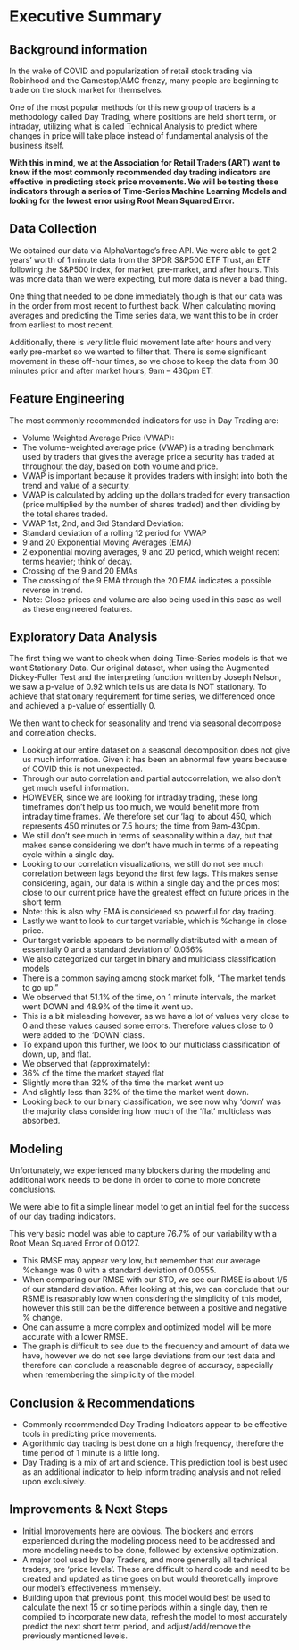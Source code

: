 # Executive Summary


## Background information

In the wake of COVID and popularization of retail stock trading via Robinhood and the Gamestop/AMC frenzy, many people are beginning to trade on the stock market for themselves. 

One of the most popular methods for this new group of traders is a methodology called Day Trading, where positions are held short term, or intraday, utilizing what is called Technical Analysis to predict where changes in price will take place instead of fundamental analysis of the business itself.

**With this in mind, we at the Association for Retail Traders (ART) want to know if the most commonly recommended day trading indicators are effective in predicting stock price movements. We will be testing these indicators through a series of Time-Series Machine Learning Models and looking for the lowest error using Root Mean Squared Error.**


## Data Collection

We obtained our data via AlphaVantage’s free API. We were able to get 2 years’ worth of 1 minute data from the SPDR S&P500 ETF Trust, an ETF following the S&P500 index, for market, pre-market, and after hours. This was more data than we were expecting, but more data is never a bad thing. 

One thing that needed to be done immediately though is that our data was in the order from most recent to furthest back. When calculating moving averages and predicting the Time series data, we want this to be in order from earliest to most recent.

Additionally, there is very little fluid movement late after hours and very early pre-market so we wanted to filter that. There is some significant movement in these off-hour times, so we chose to keep the data from 30 minutes prior and after market hours, 9am – 430pm ET.


## Feature Engineering

The most commonly recommended indicators for use in Day Trading are:
- Volume Weighted Average Price (VWAP):
 - The volume-weighted average price (VWAP) is a trading benchmark used by traders that gives the average price a security has traded at throughout the day, based on both volume and price.
 - VWAP is important because it provides traders with insight into both the trend and value of a security.
 - VWAP is calculated by adding up the dollars traded for every transaction (price multiplied by the number of shares traded) and then dividing by the total shares traded.
- VWAP 1st, 2nd, and 3rd Standard Deviation:
 - Standard deviation of a rolling 12 period for VWAP
- 9 and 20 Exponential Moving Averages (EMA)
 - 2 exponential moving averages, 9 and 20 period, which weight recent terms heavier; think of decay.
- Crossing of the 9 and 20 EMAs
 - The crossing of the 9 EMA through the 20 EMA indicates a possible reverse in trend.
- Note: Close prices and volume are also being used in this case as well as these engineered features.


## Exploratory Data Analysis

The first thing we want to check when doing Time-Series models is that we want Stationary Data. Our original dataset, when using the Augmented Dickey-Fuller Test and the interpreting function written by Joseph Nelson, we saw a p-value of 0.92 which tells us are data is NOT stationary. To achieve that stationary requirement for time series, we differenced once and achieved a p-value of essentially 0.

We then want to check for seasonality and trend via seasonal decompose and correlation checks.
- Looking at our entire dataset on a seasonal decomposition does not give us much information. Given it has been an abnormal few years because of COVID this is not unexpected.
- Through our auto correlation and partial autocorrelation, we also don’t get much useful information.
- HOWEVER, since we are looking for intraday trading, these long timeframes don’t help us too much, we would benefit more from intraday time frames. We therefore set our ‘lag’ to about 450, which represents 450 minutes or 7.5 hours; the time from 9am-430pm.
- We still don’t see much in terms of seasonality within a day, but that makes sense considering we don’t have much in terms of a repeating cycle within a single day.
- Looking to our correlation visualizations, we still do not see much correlation between lags beyond the first few lags. This makes sense considering, again, our data is within a single day and the prices most close to our current price have the greatest effect on future prices in the short term. 
 - Note: this is also why EMA is considered so powerful for day trading.
- Lastly we want to look to our target variable, which is %change in close price.
 - Our target variable appears to be normally distributed with a mean of essentially 0 and a standard deviation of 0.056%
- We also categorized our target in binary and multiclass classification models
 - There is a common saying among stock market folk, “The market tends to go up.” 
  - We observed that 51.1% of the time, on 1 minute intervals, the market went DOWN and 48.9% of the time it went up.  
  - This is a bit misleading however, as we have a lot of values very close to 0 and these values caused some errors. Therefore values close to 0 were added to the ‘DOWN’ class.
 - To expand upon this further, we look to our multiclass classification of down, up, and flat.
  - We observed that (approximately):
   - 36% of the time the market stayed flat
   - Slightly more than 32% of the time the market went up
   - And slightly less than 32% of the time the market went down.
   - Looking back to our binary classification, we see now why ‘down’ was the majority class considering how much of the ‘flat’ multiclass was absorbed.


## Modeling

Unfortunately, we experienced many blockers during the modeling and additional work needs to be done in order to come to more concrete conclusions. 

We were able to fit a simple linear model to get an initial feel for the success of our day trading indicators.

This very basic model was able to capture 76.7% of our variability with a Root Mean Squared Error of 0.0127.
- This RMSE may appear very low, but remember that our average %change was 0 with a standard deviation of 0.0555.
- When comparing our RMSE with our STD, we see our RMSE is about 1/5 of our standard deviation. After looking at this, we can conclude that our RSME is reasonably low when considering the simplicity of this model, however this still can be the difference between a positive and negative % change.
- One can assume a more complex and optimized model will be more accurate with a lower RMSE.
- The graph is difficult to see due to the frequency and amount of data we have, however we do not see large deviations from our test data and therefore can conclude a reasonable degree of accuracy, especially when remembering the simplicity of the model.


## Conclusion & Recommendations

- Commonly recommended Day Trading Indicators appear to be effective tools in predicting price movements.
- Algorithmic day trading is best done on a high frequency, therefore the time period of 1 minute is a little long. 
- Day Trading is a mix of art and science. This prediction tool is best used as an additional indicator to help inform trading analysis and not relied upon exclusively.


## Improvements & Next Steps

- Initial Improvements here are obvious. The blockers and errors experienced during the modeling process need to be addressed and more modeling needs to be done, followed by extensive optimization.
- A major tool used by Day Traders, and more generally all technical traders, are ‘price levels’. These are difficult to hard code and need to be created and updated as time goes on but would theoretically improve our model’s effectiveness immensely.
- Building upon that previous point, this model would best be used to calculate the next 15 or so time periods within a single day, then re compiled to incorporate new data, refresh the model to most accurately predict the next short term period, and adjust/add/remove the previously mentioned levels.

